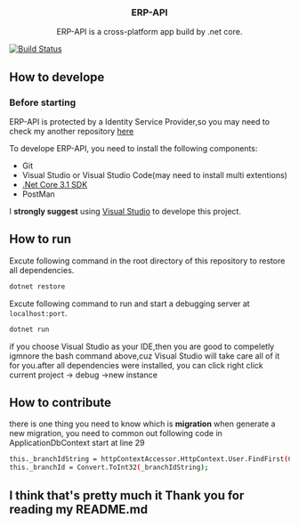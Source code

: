 <p align="center">
    <h3 align="center">ERP-API</h3>
    <p align="center">ERP-API is a cross-platform app build by .net core.<p>
</p>

[![Build Status](https://dev.azure.com/jwk8399286220658/ERP-CD-CD%20Organization/_apis/build/status/839928622.ERP-API?branchName=master)](https://dev.azure.com/jwk8399286220658/ERP-CD-CD%20Organization/_build/latest?definitionId=1&branchName=master)
## How to develope
### Before starting
ERP-API is protected by a Identity Service Provider,so you may need to check my another repository  [here](https://github.com/zlzforever/IdentityServer4.Admin)

To develope ERP-API, you need to install the following components:

* Git
* Visual Studio or Visual Studio Code(may need to install multi extentions) 
* [.Net Core 3.1 SDK](https://dotnet.microsoft.com/download/dotnet-core/thank-you/sdk-3.1.301-windows-x64-installer)
* PostMan

I **strongly suggest** using [Visual Studio](https://visualstudio.microsoft.com/) to develope this project.
## How to run
Excute following command in the root directory of this repository to restore all dependencies.

```bash
dotnet restore
```
Excute following command to run and start a debugging server at `localhost:port`.

```bash
dotnet run
```
if you choose Visual Studio as your IDE,then you are good to compeletly igmnore  the bash command above,cuz Visual Studio will take care
all of it for you.after all dependencies were installed, you can click right click current project -> debug ->new instance
## How to contribute
there is one thing you need to know which is  **migration**
when generate a new migration, you need to common out following code in ApplicationDbContext start at line 29
```bash
this._branchIdString = httpContextAccessor.HttpContext.User.FindFirst(CustomizedClaims.BranchId).Value;
this._branchId = Convert.ToInt32(_branchIdString);
```
## I think that's pretty much it  Thank you for reading my README.md

